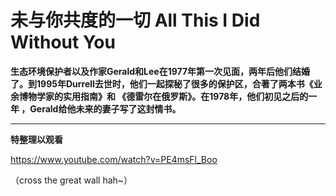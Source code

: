 # 未与你共度的一切 All This I Did Without You

**生态环境保护者以及作家Gerald和Lee在1977年第一次见面，两年后他们结婚了。到1995年Durrell去世时，他们一起探秘了很多的保护区，合著了两本书《业余博物学家的实用指南》和 《德雷尔在俄罗斯》。在1978年，他们初见之后的一年 ，Gerald给他未来的妻子写了这封情书。** 

------

**特整理以观看**

https://www.youtube.com/watch?v=PE4msFl_Boo

（cross the great wall hah~）